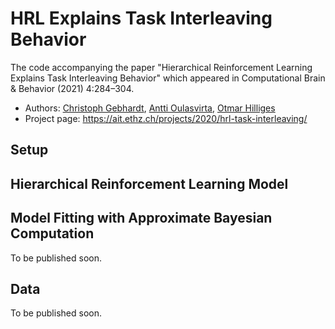# HRL Explains Task Interleaving Behavior
The code accompanying the paper "Hierarchical Reinforcement Learning Explains Task Interleaving Behavior" which appeared in Computational Brain & Behavior (2021) 4:284–304. 

- Authors: [Christoph Gebhardt](https://ait.ethz.ch/people/gebhardt/), [Antti Oulasvirta](http://users.comnet.aalto.fi/oulasvir/), [Otmar Hilliges](https://ait.ethz.ch/people/hilliges/)
- Project page: https://ait.ethz.ch/projects/2020/hrl-task-interleaving/

## Setup

## Hierarchical Reinforcement Learning Model

## Model Fitting with Approximate Bayesian Computation
To be published soon.

## Data
To be published soon.

